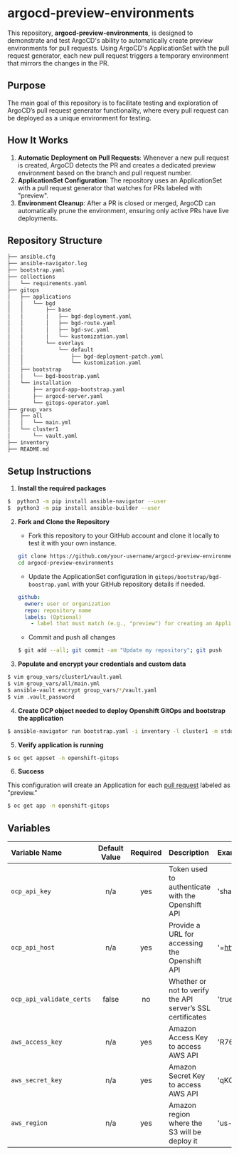 # argocd-preview-environments

This repository, **argocd-preview-environments**, is designed to demonstrate and test ArgoCD's ability to automatically create preview environments for pull requests. Using ArgoCD's ApplicationSet with the pull request generator, each new pull request triggers a temporary environment that mirrors the changes in the PR.

## Purpose

The main goal of this repository is to facilitate testing and exploration of ArgoCD’s pull request generator functionality, where every pull request can be deployed as a unique environment for testing.

## How It Works

1. **Automatic Deployment on Pull Requests**: Whenever a new pull request is created, ArgoCD detects the PR and creates a dedicated preview environment based on the branch and pull request number.
2. **ApplicationSet Configuration**: The repository uses an ApplicationSet with a pull request generator that watches for PRs labeled with "preview".
3. **Environment Cleanup**: After a PR is closed or merged, ArgoCD can automatically prune the environment, ensuring only active PRs have live deployments.

## Repository Structure

```bash
├── ansible.cfg
├── ansible-navigator.log
├── bootstrap.yaml
├── collections
│   └── requirements.yaml
├── gitops
│   ├── applications
│   │   └── bgd
│   │       ├── base
│   │       │   ├── bgd-deployment.yaml
│   │       │   ├── bgd-route.yaml
│   │       │   ├── bgd-svc.yaml
│   │       │   └── kustomization.yaml
│   │       └── overlays
│   │           └── default
│   │               ├── bgd-deployment-patch.yaml
│   │               └── kustomization.yaml
│   ├── bootstrap
│   │   └── bgd-boostrap.yaml
│   └── installation
│       ├── argocd-app-bootstrap.yaml
│       ├── argocd-server.yaml
│       └── gitops-operator.yaml
├── group_vars
│   ├── all
│   │   └── main.yml
│   └── cluster1
│       └── vault.yaml
├── inventory
├── README.md
```

## Setup Instructions

1. **Install the required packages**

```bash
$  python3 -m pip install ansible-navigator --user
$  python3 -m pip install ansible-builder --user
```

2. **Fork and Clone the Repository**

   - Fork this repository to your GitHub account and clone it locally to test it with your own instance.

   ```bash
   git clone https://github.com/your-username/argocd-preview-environments.git
   cd argocd-preview-environments
   ```

   - Update the ApplicationSet configuration in `gitops/bootstrap/bgd-boostrap.yaml` with your GitHub repository details if needed.

   ```yaml
   github:
     owner: user or organization
     repo: repository name
     labels: (Optional)
       - label that must match (e.g., "preview") for creating an Application for each pull request.
   ```
   - Commit and push all changes

   ```bash
   $ git add --all; git commit -am "Update my repository"; git push
   ```

3. **Populate and encrypt your credentials and custom data**

```bash
$ vim group_vars/cluster1/vault.yaml
$ vim group_vars/all/main.yml
$ ansible-vault encrypt group_vars/*/vault.yaml
$ vim .vault_password
```
4. **Create OCP object needed to deploy Openshift GitOps and bootstrap the application**

```bash
$ ansible-navigator run bootstrap.yaml -i inventory -l cluster1 -m stdout --eei quay.io/automationiberia/ee-ocp-aap-iac-casc --vault-password-file .vault_password
```

5. **Verify application is running**

```bash
$ oc get appset -n openshift-gitops
```

6. **Success**

This configuration will create an Application for each [pull request](https://github.com/automationiberia/argocd-preview-environments/pulls) labeled as "preview."

```bash
$ oc get app -n openshift-gitops
```

## Variables

|Variable Name|Default Value|Required|Description|Example|
|:---|:---:|:---:|:---|:---|
|`ocp_api_key`|n/a|yes|Token used to authenticate with the Openshift API|'sha256~Po6ydC7CVs12drESQeNiUW9poUT84aFrj7zL3VQfvrS'|
|`ocp_api_host`|n/a|yes|Provide a URL for accessing the Openshift API|'=https://api.cluster-ocp.lab.example.com:6443'|
|`ocp_api_validate_certs`|false|no|Whether or not to verify the API server’s SSL certificates|'true'|
|`aws_access_key`|n/a|yes|Amazon Access Key to access AWS API|'R767AKIFYSF5INA6QKB6'|
|`aws_secret_key`|n/a|yes|Amazon Secret Key to access AWS API|'qKCYpd/jQX6gRhucQwIT1d2lzrapZ/O4lpEKGGqR'|
|`aws_region`|n/a|yes|Amazon region where the S3 will be deploy it|'us-central-3'|



